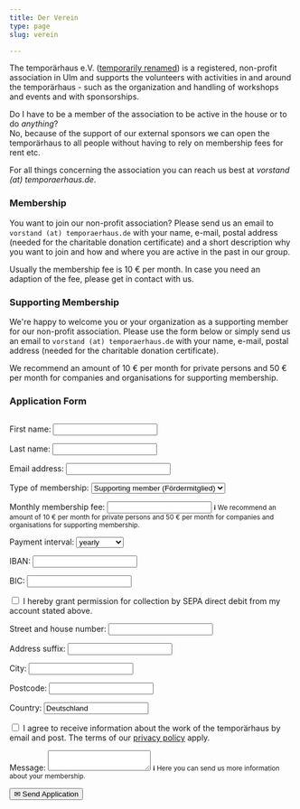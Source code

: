 ```yaml
---
title: Der Verein
type: page
slug: verein

---
```


The temporärhaus e.V. ([temporarily renamed](/stellungnahme-und-ausblick-zum-urteil-im-markenrechtsstreit/)) is a registered, non-profit association in Ulm and supports the volunteers with activities in and around the temporärhaus - such as the organization and handling of workshops and events and with sponsorships.

Do I have to be a member of the association to be active in the house or to do _anything_?  
No, because of the support of our external sponsors we can open the temporärhaus to all people without having to rely on membership fees for rent etc.

<!--
Warum sollte ich (Förder)mitglied werden?  
Wenn man sich für eine Mitgliedschaft entscheidet, bekommt man zum einen ein Stimmrecht bei allen Vereinsfragen sowie eine Art “virtuelles” Abzeichen, dass man das Haus und den dortigen Spirit unterstützt.

Weiter ermöglichen die Mitgliedsbeiträge die Beschaffung von interessanten Dingen für alle, Workshopmaterial und den ein oder anderen Kostenpunkt im Haus.
-->


For all things concerning the association you can reach us best at _vorstand (at) temporaerhaus.de_.

### Membership 
You want to join our non-profit association? Please send us an email to `vorstand (at) temporaerhaus.de` with your name, e-mail, postal address (needed for the charitable donation certificate) and a short description why you want to join and how and where you are active in the past in our group.

Usually the membership fee is 10 € per month. In case you need an adaption of the fee, please get in contact with us.

### Supporting Membership
We're happy to welcome you or your organization as a supporting member for our non-profit association. Please use the form below or simply send us an email to `vorstand (at) temporaerhaus.de` with your name, e-mail, postal address (needed for the charitable donation certificate).

We recommend an amount of 10 € per month for private persons and 50 € per month for companies and organisations for supporting membership.

### Application Form

<form style="display: flex; flex-wrap: wrap;" method="POST" action="https://temporaerhaus.de/member-application.php?lang=en" id="applicationForm">
<div style="display: none; flex-grow: 0; flex-shrink: 1; flex-basis: 230px;">
  <ol>
    <li><a href="#step1">Personal data</a></li>
    <li><a href="#step2">Membership fee</a></li>
    <li><a href="#step3">Payment method</a></li>
    <li><a href="#step4">Address</a></li>
    <li><a href="#step5">Privacy Policy</a></li>
  </ol>
</div>

<div style="flex-grow: 1; flex-shrink: 1; flex-basis: 280px;">
<div id="step1" style="scroll-padding-top: 2em;">
<p>
<label for="firstname">First name:</label>
<input type="text" id="firstname" name="firstname">
</p>
<p>
<label for="lastname">Last name:</label>
<input type="text" id="lastname" name="lastname">
</p>
<p>
<label for="email">Email address:</label>
<input type="text" id="email" name="email">
</p>
</div>

<div id="step2" style="scroll-padding-top: 2em;">
<p>
<label for="type">Type of membership:</label>
<select id="type" name="type">
    <option>Supporting member (Fördermitglied)</option>
    <option>Active member (Aktives Mitglied)</option>
</select>
</p>
<p>
<label for="amount">Monthly membership fee:</label>
<input type="number" id="amount" name="amount">
<small class="info" style="padding-block: 0.25em;"><b>ℹ</b> We recommend an amount of 10 € per month for private persons and 50 € per month for companies and organisations for supporting membership.</small>
</p>
</div>

<div id="step3" style="scroll-padding-top: 2em;">
<p>
<label for="interval">Payment interval:</label>
<select id="interval" name="interval">
    <option>yearly</option>
    <option>half-yearly</option>
    <option>monthly</option>
</select>
</p>
<p>
<label for="iban">IBAN:</label>
<input type="text" id="iban" name="iban">
</p>
<p>
<label for="bic">BIC:</label>
<input type="text" id="bic" name="bic">
</p>
<p>
<label for="consent">
<input type="checkbox" id="consent" name="consent">
I hereby grant permission for collection by SEPA direct debit from my account stated above.
</label>
</p>
</div>

<div id="step4" style="scroll-padding-top: 2em;">
<p>
<label for="address">Street and house number:</label>
<input type="text" id="address" name="address">
</p>
<p>
<label for="suffix">Address suffix:</label>
<input type="text" id="suffix" name="suffix">
</p>
<p>
<label for="city">City:</label>
<input type="text" id="city" name="city">
</p>
<p>
<label for="zip">Postcode:</label>
<input type="text" id="zip" name="zip">
</p>
<p>
<label for="country">Country:</label>
<input type="text" id="country" name="country" value="Deutschland">
</p>
</div>

<div id="step5" style="scroll-padding-top: 2em;">
<p>
<label for="mailconsent">
<input type="checkbox" id="mailconsent" name="mailconsent">
I agree to receive information about the work of the temporärhaus by email and post.
The terms of our <a href="/datenschutzerklaerung" target="_blank">privacy policy</a> apply.
</label>
</p>
<p>
<label for="message">Message:</label>
<textarea id="message" name="message"></textarea>
<small class="info" style="padding-block: 0.25em;"><b>ℹ</b> Here you can send us more information about your membership.</small>
</p>
</div>

<div style="display: none; align-items: center; justify-content: space-between;">
<button id="prevStep">◀ Back</button>
<button id="nextStep">▶ Next</button>
</div>

<button type="submit">✉ Send Application</button>
</div>
<div style="display: none" id="application-loading">
    <h3>⏳ One moment, your request is being saved.</h3>
</div>
<div style="display: none" id="application-error">
    <h3>💻 Computer says "no" :(</h3>
    <p>Please check the highlighted form fields again.</p>
</div>
</form>
